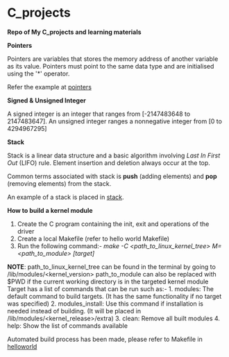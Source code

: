 # C_projects

**Repo of My C_projects and learning materials**
 
  **Pointers**

  Pointers are variables that stores the memory address of another variable as its value. Pointers must point to the same data type and are initialised using the '*' operator.
  
   Refer the example at [pointers](https://github.com/ijulipan/C_projects/blob/main/learn/c_concepts/pointer/pointer.c)

  **Signed & Unsigned Integer**
  
  A signed integer is an integer that ranges from [-2147483648 to 2147483647]. An unsigned integer ranges a nonnegative integer from [0 to 4294967295]

  **Stack**
  
  Stack is a linear data structure and a basic algorithm involving _Last In First Out_ (LIFO) rule. Element insertion and deletion always occur at the top. 

  Common terms associated with stack is **push** (adding elements) and **pop** (removing elements) from the stack.

  An example of a stack is placed in [stack](https://github.com/ijulipan/C_projects/blob/main/learn/c_concepts/stack.c).

**How to build a kernel module**

1. Create the C program containing the init, exit and operations of the driver
2. Create a local Makefile (refer to hello world Makefile)
3. Run the following command:-
_make -C <path_to_linux_kernel_tree> M=<path_to_module> [target]_

**NOTE**: path_to_linux_kernel_tree can be found in the terminal by going to /lib/modules/<kernel_version>
      path_to_module can also be replaced with $PWD if the current working directory is in the targeted kernel module
      Target has a list of commands that can be run such as:-
        1. modules: The default command to build targets. (It has the same functionality if no target was specified)
        2. modules_install: Use this command if installation is needed instead of building. (It will be placed in /lib/modules/<kernel_release>/extra)
        3. clean: Remove all built modules
        4. help: Show the list of commands available

Automated build process has been made, please refer to Makefile in [helloworld](https://github.com/ijulipan/C_projects/blob/main/linux_driver_development/char_device/helloworld/Makefile)

